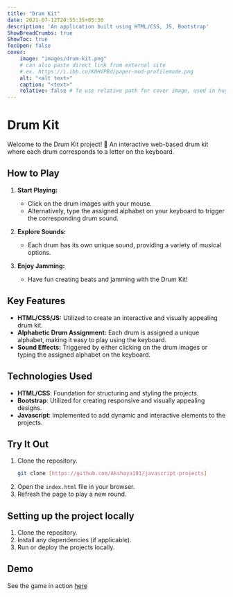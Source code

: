 ```yaml
---
title: "Drum Kit"
date: 2021-07-12T20:55:35+05:30
description: 'An application built using HTML/CSS, JS, Bootstrap'
ShowBreadCrumbs: true
ShowToc: true
TocOpen: false
cover:
    image: "images/drum-kit.png"
    # can also paste direct link from external site
    # ex. https://i.ibb.co/K0HVPBd/paper-mod-profilemode.png
    alt: "<alt text>"
    caption: "<text>"
    relative: false # To use relative path for cover image, used in hugo Page-bundles
---
```

# Drum Kit

Welcome to the Drum Kit project! 🥁 An interactive web-based drum kit where each drum corresponds to a letter on the keyboard.

## How to Play

1. **Start Playing:**
   - Click on the drum images with your mouse.
   - Alternatively, type the assigned alphabet on your keyboard to trigger the corresponding drum sound.

2. **Explore Sounds:**
   - Each drum has its own unique sound, providing a variety of musical options.

3. **Enjoy Jamming:**
   - Have fun creating beats and jamming with the Drum Kit!

## Key Features

- **HTML/CSS/JS:** Utilized to create an interactive and visually appealing drum kit.
- **Alphabetic Drum Assignment:** Each drum is assigned a unique alphabet, making it easy to play using the keyboard.
- **Sound Effects:** Triggered by either clicking on the drum images or typing the assigned alphabet on the keyboard.

## Technologies Used
- **HTML/CSS**: Foundation for structuring and styling the projects.
- **Bootstrap**: Utilized for creating responsive and visually appealing designs.
- **Javascript**: Implemented to add dynamic and interactive elements to the projects.

## Try It Out

1. Clone the repository.
    ```bash
    git clone [https://github.com/Akshaya101/javascript-projects]
    ```
2. Open the `index.html` file in your browser.
3. Refresh the page to play a new round.

## Setting up the project locally
1. Clone the repository.
2. Install any dependencies (if applicable).
3. Run or deploy the projects locally.

## Demo

See the game in action [here](https://akshaya101.github.io/javascript-projects/drum-kit/)
